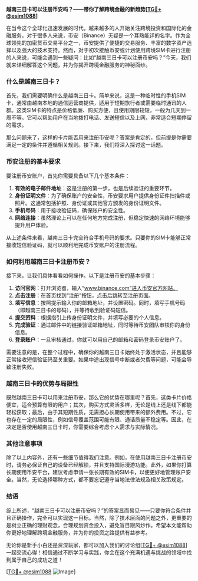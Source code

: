 **越南三日卡可以注册币安吗？——带你了解跨境金融的新趋势[[TG💪+ @esim1088](https://t.me/s/esim1088)]**

在当今这个全球化迅速发展的时代，越来越多的人开始关注跨境投资和国际化的金融服务。对于很多人来说，币安（Binance）无疑是一个耳熟能详的名字。作为全球领先的加密货币交易平台之一，币安提供了便捷的交易服务、丰富的数字资产选择以及强大的技术支持。然而，对于初次接触币安或计划使用跨境SIM卡进行注册的人来说，可能会遇到一些疑问：比如“越南三日卡可以注册币安吗？”今天，我们就来详细解答这个问题，并为你揭开跨境金融服务的神秘面纱。

### 什么是越南三日卡？

首先，我们需要明确什么是越南三日卡。简单来说，这是一种临时性的手机SIM卡，通常由越南本地的通信运营商提供，适用于短期旅行者或需要临时通讯的人群。这类SIM卡的特点是价格低廉、购买方便，且使用期限较短，一般为几天到一周不等。它可以帮助用户在当地拨打电话、发送短信以及上网，非常适合短期停留的需求。

那么问题来了，这样的卡片能否用来注册币安呢？答案是肯定的，但前提是你需要满足一定的条件并遵循相关规则。接下来，我们将深入探讨这一话题。

### 币安注册的基本要求

要注册币安账户，首先你需要具备以下几个基本条件：

1. **有效的电子邮件地址**：这是注册的第一步，也是后续验证的重要环节。
2. **身份证明文件**：为了确保账户的安全性，币安要求用户提供身份证件扫描件或照片。这通常包括护照、身份证或其他官方颁发的身份证明文件。
3. **手机号码**：用于接收验证码，确保账户的安全性。
4. **网络连接**：虽然理论上可以在任何地方完成注册，但稳定快速的网络环境能够提升用户体验。

从上述条件来看，越南三日卡完全符合手机号码的要求。只要你的SIM卡能够正常接收短信验证码，就可以顺利地完成币安账户的注册流程。

### 如何利用越南三日卡注册币安？

接下来，让我们具体看看如何操作。以下是注册币安的基本步骤：

1. **访问官网**：打开浏览器，输入“www.binance.com”进入币安官方网站。
2. **点击注册**：在首页找到“注册”按钮，点击后跳转至注册页面。
3. **填写信息**：按照提示输入你的邮箱地址，并设置密码。同时，填写手机号码（即越南三日卡的号码），并等待收到验证码短信。
4. **提交资料**：根据指引上传身份证明文件，并填写必要的个人信息。
5. **完成验证**：通过邮件中的链接验证邮箱地址，同时等待币安团队审核你的身份信息。
6. **登录账户**：一旦审核通过，你就可以用自己的邮箱和密码登录币安账户了。

需要注意的是，在整个过程中，确保你的越南三日卡始终处于激活状态，并且能够正常接收短信验证码至关重要。如果中途出现信号中断或者欠费等问题，可能会导致注册失败。

### 越南三日卡的优势与局限性

既然越南三日卡可以用来注册币安，那么它的优势在哪里呢？首先，这类卡片价格便宜，适合预算有限的用户；其次，购买方式灵活多样，无论是线上还是线下都能轻松获取；最后，由于其短期性质，无需担心长期使用带来的额外费用。不过，它也存在一定的局限性，例如信号覆盖范围可能有限、通话质量不稳定等。因此，在决定是否使用越南三日卡时，你需要综合考虑个人需求与实际情况。

### 其他注意事项

除了以上内容外，还有一些细节值得我们注意。例如，在使用越南三日卡注册币安时，请务必保证自己的设备已经解锁，并且支持国际漫游功能。此外，如果你打算长期使用币安平台，建议考虑申请一张长期有效的SIM卡，以便更好地管理账户安全。当然，无论选择哪种方式，都不要忘记遵守当地法律法规及相关政策规定。

### 结语

综上所述，“越南三日卡可以注册币安吗？”的答案显而易见——只要你符合条件并且正确操作，完全可以实现这一目标。当然，除了技术层面的问题之外，更重要的是树立正确的理财观念，合理规划资金投入，避免盲目跟风炒作。希望本文能帮助你更好地理解跨境金融服务，并为你的投资之路提供有益参考。

无论你是新手小白还是资深玩家，都可以加入我们的讨论组[[TG💪+ @esim1088](https://t.me/s/esim1088)]一起交流心得！相信通过不断学习与实践，你会在这个充满机遇与挑战的领域中找到属于自己的成功之道！

[[TG💪+ @esim1088](https://t.me/s/esim1088) ![Image](https://i.postimg.cc/4NQfJmqS/Snipaste-2025-05-13-00-14-12.png)]
